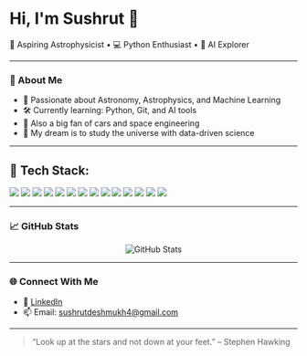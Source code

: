 # Hi, I'm Sushrut 👋

🚀 Aspiring Astrophysicist • 💻 Python Enthusiast • 🧠 AI Explorer

---

### 🔭 About Me

- 🧠 Passionate about Astronomy, Astrophysics, and Machine Learning
- 🛠 Currently learning: Python, Git, and AI tools
- 🚗 Also a big fan of cars and space engineering
- 🌌 My dream is to study the universe with data-driven science

---

## 🧰 Tech Stack:

<p align="left">
  <!-- Languages -->
  <img src="https://img.shields.io/badge/Python-3776AB?style=for-the-badge&logo=python&logoColor=white"/>
  <img src="https://img.shields.io/badge/C-00599C?style=for-the-badge&logo=c&logoColor=white"/>
  <img src="https://img.shields.io/badge/C++-004482?style=for-the-badge&logo=c%2b%2b&logoColor=white"/>
  <img src="https://img.shields.io/badge/Java-ED8B00?style=for-the-badge&logo=java&logoColor=white"/>
  <img src="https://img.shields.io/badge/HTML5-E34F26?style=for-the-badge&logo=html5&logoColor=white"/>
  <img src="https://img.shields.io/badge/CSS3-1572B6?style=for-the-badge&logo=css3&logoColor=white"/>

  <!-- Python Libraries -->
  <img src="https://img.shields.io/badge/Numpy-013243?style=for-the-badge&logo=numpy&logoColor=white"/>
  <img src="https://img.shields.io/badge/Pandas-150458?style=for-the-badge&logo=pandas&logoColor=white"/>
  <img src="https://img.shields.io/badge/Matplotlib-11557C?style=for-the-badge&logo=matplotlib&logoColor=white"/>
  <img src="https://img.shields.io/badge/Seaborn-4B8BBE?style=for-the-badge&logo=python&logoColor=white"/>
  <img src="https://img.shields.io/badge/Scikit--Learn-F7931E?style=for-the-badge&logo=scikit-learn&logoColor=white"/>

  <!-- Tools -->
  <img src="https://img.shields.io/badge/Notion-000000?style=for-the-badge&logo=notion&logoColor=white"/>
  <img src="https://img.shields.io/badge/Obsidian-483699?style=for-the-badge&logo=obsidian&logoColor=white"/>
  <img src="https://img.shields.io/badge/Git-F05032?style=for-the-badge&logo=git&logoColor=white"/>

</p>


---

### 📈 GitHub Stats

<p align="center">
  <img src="https://github-readme-stats.vercel.app/api?username=Sushrut2007&show_icons=true&theme=radical" alt="GitHub Stats" />
</p>

---

### 🌐 Connect With Me

- 💼 [LinkedIn](www.linkedin.com/in/sushrut-deshmukh-7266622b6)
- 📫 Email: sushrutdeshmukh4@gmail.com

---

> “Look up at the stars and not down at your feet.” – Stephen Hawking
